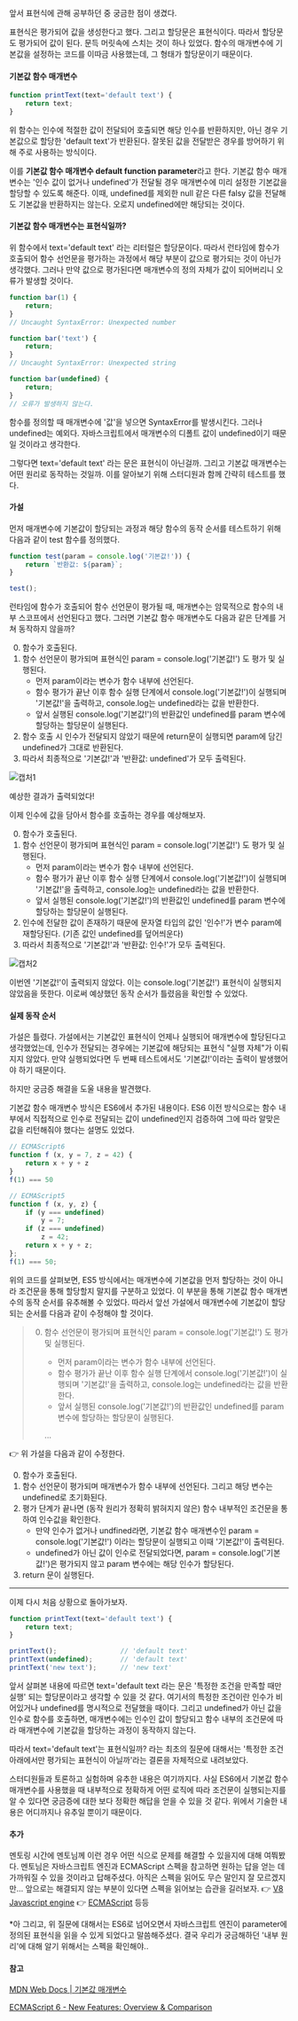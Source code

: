 앞서 표현식에 관해 공부하던 중 궁금한 점이 생겼다. 

표현식은 평가되어 값을 생성한다고 했다. 그리고 할당문은 표현식이다. 따라서 할당문도 평가되어 값이 된다. 문득 머릿속에 스치는 것이 하나 있었다. 함수의 매개변수에 기본값을 설정하는 코드를 이따금 사용했는데, 그 형태가 할당문이기 때문이다.



#### 기본값 함수 매개변수

```javascript
function printText(text='default text') {
    return text;
}
```

위 함수는 인수에 적절한 값이 전달되어 호출되면 해당 인수를 반환하지만, 아닌 경우 기본값으로 할당한 'default text'가 반환된다. 잘못된 값을 전달받은 경우를 방어하기 위해 주로 사용하는 방식이다.

이를 **기본값 함수 매개변수 default function parameter**라고 한다. 기본값 함수 매개변수는 '인수 값이 없거나 undefined'가 전달될 경우 매개변수에 미리 설정한 기본값을 할당할 수 있도록 해준다. 이때, undefined를 제외한 null 같은 다른 falsy 값을 전달해도 기본값을 반환하지는 않는다. 오로지 undefined에만 해당되는 것이다.



#### 기본값 함수 매개변수는 표현식일까?

위 함수에서 text='default text' 라는 리터럴은 할당문이다. 따라서 런타임에 함수가 호출되어 함수 선언문을 평가하는 과정에서 해당 부분이 값으로 평가되는 것이 아닌가 생각했다. 그러나 만약 값으로 평가된다면 매개변수의 정의 자체가 값이 되어버리니 오류가 발생할 것이다.

```javascript
function bar(1) {
    return;
}
// Uncaught SyntaxError: Unexpected number

function bar('text') {
    return;
}
// Uncaught SyntaxError: Unexpected string

function bar(undefined) {
    return;
}
// 오류가 발생하지 않는다.
```

함수를 정의할 때 매개변수에 '값'을 넣으면 SyntaxError를 발생시킨다. 그러나 undefined는 예외다. 자바스크립트에서 매개변수의 디폴트 값이 undefined이기 때문일 것이라고 생각한다.

그렇다면 text='default text' 라는 문은 표현식이 아닌걸까. 그리고 기본값 매개변수는 어떤 원리로 동작하는 것일까. 이를 알아보기 위해 스터디원과 함께 간략히 테스트를 했다.



#### 가설

먼저 매개변수에 기본값이 할당되는 과정과 해당 함수의 동작 순서를 테스트하기 위해 다음과 같이 test 함수를 정의했다.

```javascript
function test(param = console.log('기본값!')) {
    return `반환값: ${param}`;
}

test();
```

런타임에 함수가 호출되어 함수 선언문이 평가될 때, 매개변수는 암묵적으로 함수의 내부 스코프에서 선언된다고 했다. 그러면 기본값 함수 매개변수도 다음과 같은 단계를 거쳐 동작하지 않을까?

0. 함수가 호출된다.
1. 함수 선언문이 평가되며 표현식인 param = console.log('기본값!') 도 평가 및 실행된다. 
   + 먼저 param이라는 변수가 함수 내부에 선언된다. 
   + 함수 평가가 끝난 이후 함수 실행 단계에서 console.log('기본값!')이 실행되며 '기본값!'을 출력하고, console.log는 undefined라는 값을 반환한다.
   + 앞서 실행된 console.log('기본값!')의 반환값인 undefined를 param 변수에 할당하는 할당문이 실행된다.
2. 함수 호출 시 인수가 전달되지 않았기 때문에 return문이 실행되면 param에 담긴 undefined가 그대로 반환된다.
3. 따라서 최종적으로 '기본값!'과 '반환값: undefined'가 모두 출력된다.

![캡처1](https://user-images.githubusercontent.com/75300807/132103284-bb83d027-1a70-419a-89f2-0f29b2dda957.PNG)

예상한 결과가 출력되었다! 

이제 인수에 값을 담아서 함수를 호출하는 경우를 예상해보자.

0. 함수가 호출된다.
1. 함수 선언문이 평가되며 표현식인 param = console.log('기본값!') 도 평가 및 실행된다. 
   + 먼저 param이라는 변수가 함수 내부에 선언된다. 
   + 함수 평가가 끝난 이후 함수 실행 단계에서 console.log('기본값!')이 실행되며 '기본값!'을 출력하고, console.log는 undefined라는 값을 반환한다.
   + 앞서 실행된 console.log('기본값!')의 반환값인 undefined를 param 변수에 할당하는 할당문이 실행된다.
2. 인수에 전달한 값이 존재하기 때문에 문자열 타입의 값인 '인수!'가 변수 param에 재할당된다. (기존 값인 undefined를 덮어씌운다)
3. 따라서 최종적으로 '기본값!'과 '반환값: 인수!'가 모두 출력된다. 

![캡처2](https://user-images.githubusercontent.com/75300807/132103360-b19423d4-1c65-448e-9a85-118326644641.PNG)

이번엔 '기본값!'이 출력되지 않았다. 이는 console.log('기본값!') 표현식이 실행되지 않았음을 뜻한다. 이로써 예상했던 동작 순서가 틀렸음을 확인할 수 있었다. 



#### 실제 동작 순서

가설은 틀렸다. 가설에서는 기본값인 표현식이 언제나 실행되어 매개변수에 할당된다고 생각했었는데, 인수가 전달되는 경우에는 기본값에 해당되는 표현식 "실행 자체"가 이뤄지지 않았다. 만약 실행되었다면 두 번째 테스트에서도 '기본값!'이라는 출력이 발생했어야 하기 때문이다. 

하지만 궁금증 해결을 도울 내용을 발견했다. 

기본값 함수 매개변수 방식은 ES6에서 추가된 내용이다. ES6 이전 방식으로는 함수 내부에서 직접적으로 인수로 전달되는 값이 undefined인지 검증하여 그에 따라 알맞은 값을 리턴해줘야 했다는 설명도 있었다.

```javascript
// ECMAScript6
function f (x, y = 7, z = 42) {
    return x + y + z
}
f(1) === 50

// ECMAScript5
function f (x, y, z) {
    if (y === undefined)
        y = 7;
    if (z === undefined)
        z = 42;
    return x + y + z;
};
f(1) === 50;
```

위의 코드를 살펴보면, ES5 방식에서는 매개변수에 기본값을 먼저 할당하는 것이 아니라 조건문을 통해 할당할지 말지를 구분하고 있었다. 이 부분을 통해 기본값 함수 매개변수의 동작 순서를 유추해볼 수 있었다. 따라서 앞선 가설에서 매개변수에 기본값이 할당되는 순서를 다음과 같이 수정해야 할 것이다.

> 0. 함수 선언문이 평가되며 표현식인 param = console.log('기본값!') 도 평가 및 실행된다. 
>    + 먼저 param이라는 변수가 함수 내부에 선언된다. 
>    + 함수 평가가 끝난 이후 함수 실행 단계에서 console.log('기본값!')이 실행되며 '기본값!'을 출력하고, console.log는 undefined라는 값을 반환한다.
>    + 앞서 실행된 console.log('기본값!')의 반환값인 undefined를 param 변수에 할당하는 할당문이 실행된다.
>    
>    ...

👉 위 가설을 다음과 같이 수정한다.

0. 함수가 호출된다.
1. 함수 선언문이 평가되며 매개변수가 함수 내부에 선언된다. 그리고 해당 변수는 undefined로 초기화된다.
2. 평가 단계가 끝나면 (동작 원리가 정확히 밝혀지지 않은) 함수 내부적인 조건문을 통하여 인수값을 확인한다.
   + 만약 인수가 없거나 undfined라면, 기본값 함수 매개변수인 param = console.log('기본값!') 이라는 할당문이 실행되고 이때 '기본값!'이 출력된다.
   + undefined가 아닌 값이 인수로 전달되었다면, param = console.log('기본값!')은 평가되지 않고 param 변수에는 해당 인수가 할당된다.
3. return 문이 실행된다.

---

이제 다시 처음 상황으로 돌아가보자.

```javascript
function printText(text='default text') {
    return text;
}

printText();				// 'default text'
printText(undefined);		// 'default text'
printText('new text');		// 'new text'
```

앞서 살펴본 내용에 따르면 text='default text 라는 문은 '특정한 조건을 만족할 때만 실행' 되는 할당문이라고 생각할 수 있을 것 같다. 여기서의 특정한 조건이란 인수가 비어있거나 undefined를 명시적으로 전달했을 때이다. 그리고 undefined가 아닌 값을 인수로 함수를 호출하면, 매개변수에는 인수인 값이 할당되고 함수 내부의 조건문에 따라 매개변수에 기본값을 할당하는 과정이 동작하지 않는다. 

따라서 text='default text'는 표현식일까? 라는 최초의 질문에 대해서는 '특정한 조건 아래에서만 평가되는 표현식이 아닐까'라는 결론을 자체적으로  내려보았다.

스터디원들과 토론하고 실험하며 유추한 내용은 여기까지다. 사실 ES6에서 기본값 함수 매개변수를 사용했을 때 내부적으로 정확하게 어떤 로직에 따라 조건문이 실행되는지를 알 수 있다면 궁금증에 대한 보다 정확한 해답을 얻을 수 있을 것 같다. 위에서 기술한 내용은 어디까지나 유추일 뿐이기 때문이다.



#### 추가

멘토링 시간에 멘토님께 이런 경우 어떤 식으로 문제를 해결할 수 있을지에 대해 여쭤봤다. 멘토님은 자바스크립트 엔진과 ECMAScript 스펙을 참고하면 원하는 답을 얻는 데 가까워질 수 있을 것이라고 답해주셨다. 아직은 스펙을 읽어도 무슨 말인지 잘 모르겠지만... 앞으로는 해결되지 않는 부분이 있다면 스펙을 읽어보는 습관을 길러보자. 
👉 [V8 Javascript engine](https://v8.dev/) 👉 [ECMAScript](https://github.com/tc39/ecma262) 등등



*아 그리고, 위 질문에 대해서는 ES6로 넘어오면서 자바스크립트 엔진이 parameter에 정의된 표현식을 읽을 수 있게 되었다고 말씀해주셨다. 결국 우리가 궁금해하던 '내부 원리'에 대해 알기 위해서는 스펙을 확인해야..



#### 참고

[MDN Web Docs | 기본값 매개변수](https://developer.mozilla.org/ko/docs/Web/JavaScript/Reference/Functions/Default_parameters)  

[ECMAScript 6 - New Features: Overview & Comparison](http://es6-features.org/#DefaultParameterValues)  